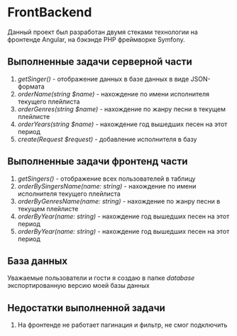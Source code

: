 # FrontBackend

Данный проект был разработан двумя стеками технологии на фронтенде Angular, на бэкэнде PHP фреймворке Symfony.

## Выполненные задачи серверной части

<ol>
	<li><i>getSinger()</i> - отображение данных в базе данных в виде JSON-формата</li>
	<li><i>orderName(string $name)</i> - нахождение по имени исполнителя текущего плейлиста</li>
	<li><i>orderGenres(string $name)</i> - нахождение по жанру песни в текущем плейлисте</li>
	<li><i>orderYears(string $name)</i> - нахождение год вышедших песен на этот период</li>
	<li><i>create(Request $request)</i> - добавление исполнителя в базу</li>
</ol>

## Выполненные задачи фронтенд части

<ol>
	<li><i>getSingers()</i> - отображение всех пользователей в таблицу</li>
	<li><i>orderBySingersName(name: string)</i> - нахождение по имени исполнителя текущего плейлиста </li>
	<li><i>orderByGenresName(name: string)</i> - нахождение по жанру песни в текущем плейлисте</li>
	<li><i>orderByYear(name: string)</i> - нахождение год вышедших песен на этот период</li>
	<li><i>orderByYear(name: string)</i> - нахождение год вышедших песен на этот период</li>
</ol>

## База данных

Уважаемые пользователи и гости я создаю в папке <i>database</i> экспортированную версию
моей базы данных

## Недостатки выполненной задачи
<ol>
    <li>На фронтенде не работает пагинация и фильтр, не смог подключить</li>
</ol>
